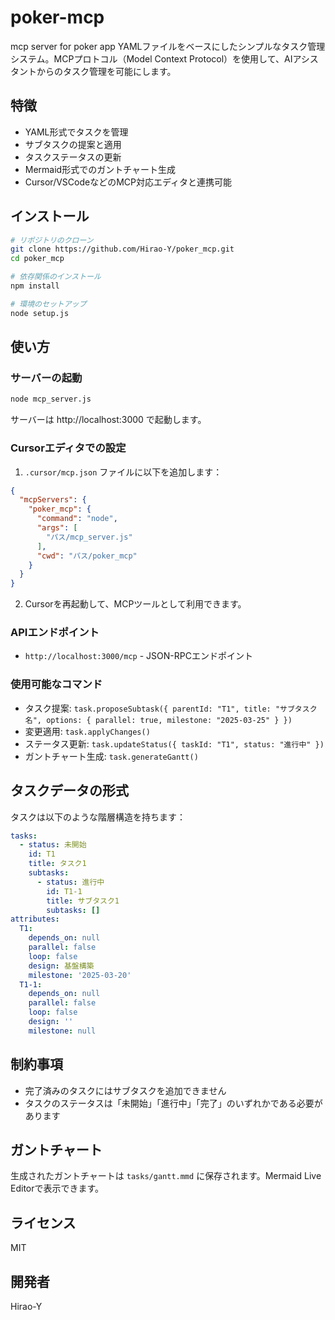 # poker-mcp
mcp server for poker app
YAMLファイルをベースにしたシンプルなタスク管理システム。MCPプロトコル（Model Context Protocol）を使用して、AIアシスタントからのタスク管理を可能にします。

## 特徴
- YAML形式でタスクを管理
- サブタスクの提案と適用
- タスクステータスの更新
- Mermaid形式でのガントチャート生成
- Cursor/VSCodeなどのMCP対応エディタと連携可能

## インストール
```bash
# リポジトリのクローン
git clone https://github.com/Hirao-Y/poker_mcp.git
cd poker_mcp

# 依存関係のインストール
npm install

# 環境のセットアップ
node setup.js
```

## 使い方

### サーバーの起動

```bash
node mcp_server.js
```

サーバーは http://localhost:3000 で起動します。

### Cursorエディタでの設定

1. `.cursor/mcp.json` ファイルに以下を追加します：

```json
{
  "mcpServers": {
    "poker_mcp": {
      "command": "node",
      "args": [
        "パス/mcp_server.js"
      ],
      "cwd": "パス/poker_mcp"
    }
  }
}
```

2. Cursorを再起動して、MCPツールとして利用できます。

### APIエンドポイント

- `http://localhost:3000/mcp` - JSON-RPCエンドポイント

### 使用可能なコマンド

- タスク提案: `task.proposeSubtask({ parentId: "T1", title: "サブタスク名", options: { parallel: true, milestone: "2025-03-25" } })`
- 変更適用: `task.applyChanges()`
- ステータス更新: `task.updateStatus({ taskId: "T1", status: "進行中" })`
- ガントチャート生成: `task.generateGantt()`

## タスクデータの形式

タスクは以下のような階層構造を持ちます：

```yaml
tasks:
  - status: 未開始
    id: T1
    title: タスク1
    subtasks:
      - status: 進行中
        id: T1-1
        title: サブタスク1
        subtasks: []
attributes:
  T1:
    depends_on: null
    parallel: false
    loop: false
    design: 基盤構築
    milestone: '2025-03-20'
  T1-1:
    depends_on: null
    parallel: false
    loop: false
    design: ''
    milestone: null
```

## 制約事項

- 完了済みのタスクにはサブタスクを追加できません
- タスクのステータスは「未開始」「進行中」「完了」のいずれかである必要があります

## ガントチャート

生成されたガントチャートは `tasks/gantt.mmd` に保存されます。Mermaid Live Editorで表示できます。

## ライセンス

MIT

## 開発者

Hirao-Y
